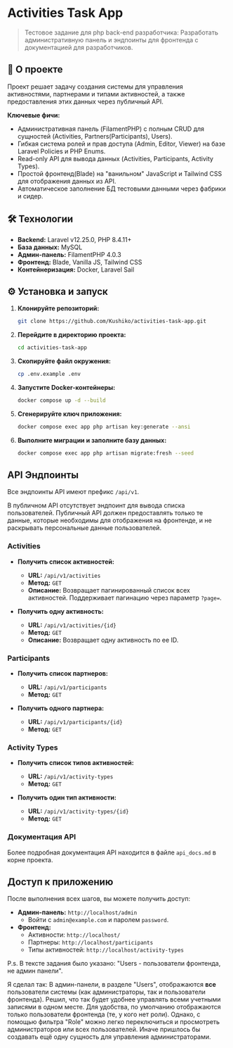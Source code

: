 # Activities Task App

> Тестовое задание для php back-end разработчика: Разработать административную панель и эндпоинты для фронтенда с документацией для разработчиков.

## 🚀 О проекте

Проект решает задачу создания системы для управления активностями, партнерами и типами активностей, а также предоставления этих данных через публичный API.

**Ключевые фичи:**
*   Административная панель (FilamentPHP) с полным CRUD для сущностей (Activities, Partners(Participants), Users).
*   Гибкая система ролей и прав доступа (Admin, Editor, Viewer) на базе Laravel Policies и PHP Enums.
*   Read-only API для вывода данных (Activities, Participants, Activity Types).
*   Простой фронтенд(Blade) на "ванильном" JavaScript и Tailwind CSS для отображения данных из API.
*   Автоматическое заполнение БД тестовыми данными через фабрики и сидер.

## 🛠 Технологии

*   **Backend:** Laravel v12.25.0, PHP 8.4.11+
*   **База данных:** MySQL
*   **Админ-панель:** FilamentPHP 4.0.3
*   **Фронтенд:** Blade, Vanilla JS, Tailwind CSS
*   **Контейнеризация:** Docker, Laravel Sail

## ⚙️ Установка и запуск

1.  **Клонируйте репозиторий:**
    ```bash
    git clone https://github.com/Kushiko/activities-task-app.git
    ```
2.  **Перейдите в директорию проекта:**
    ```bash
    cd activities-task-app
    ```
3.  **Скопируйте файл окружения:**
    ```bash
    cp .env.example .env
    ```
4.  **Запустите Docker-контейнеры:**
    ```bash
    docker compose up -d --build
    ```
5.  **Сгенерируйте ключ приложения:**
    ```bash
    docker compose exec app php artisan key:generate --ansi
    ```
6.  **Выполните миграции и заполните базу данных:**
    ```bash
    docker compose exec app php artisan migrate:fresh --seed
    ```

## API Эндпоинты

Все эндпоинты API имеют префикс `/api/v1`.

В публичном API отсутствует эндпоинт для вывода списка пользователей. Публичный API должен предоставлять только те данные, которые необходимы для отображения на фронтенде, и не раскрывать персональные данные пользователей.

### Activities

*   **Получить список активностей:**
    *   **URL:** `/api/v1/activities`
    *   **Метод:** `GET`
    *   **Описание:** Возвращает пагинированный список всех активностей. Поддерживает пагинацию через параметр `?page=`.

*   **Получить одну активность:**
    *   **URL:** `/api/v1/activities/{id}`
    *   **Метод:** `GET`
    *   **Описание:** Возвращает одну активность по ее ID.

### Participants

*   **Получить список партнеров:**
    *   **URL:** `/api/v1/participants`
    *   **Метод:** `GET`

*   **Получить одного партнера:**
    *   **URL:** `/api/v1/participants/{id}`
    *   **Метод:** `GET`

### Activity Types

*   **Получить список типов активностей:**
    *   **URL:** `/api/v1/activity-types`
    *   **Метод:** `GET`

*   **Получить один тип активности:**
    *   **URL:** `/api/v1/activity-types/{id}`
    *   **Метод:** `GET`

### Документация API

Более подробная документация API находится в файле `api_docs.md` в корне проекта.

## Доступ к приложению

После выполнения всех шагов, вы можете получить доступ:

*   **Админ-панель:** `http://localhost/admin`
    *   Войти с `admin@example.com` и паролем `password`.
*   **Фронтенд:**
    *   Активности: `http://localhost/`
    *   Партнеры: `http://localhost/participants`
    *   Типы активностей: `http://localhost/activity-types`


P.s.
В тексте задания было указано: "Users - пользователи фронтенда, не админ панели".

Я сделал так: В админ-панели, в разделе "Users", отображаются **все** пользователи системы (как администраторы, так и пользователи фронтенда). Решил, что так будет удобнее управлять всеми учетными записями в одном месте.
Для удобства, по умолчанию отображаются только пользователи фронтенда (те, у кого нет роли). Однако, с помощью фильтра "Role" можно легко переключиться и просмотреть администраторов или всех пользователей. Иначе пришлось бы создавать ещё одну сущность для управления администраторами.
